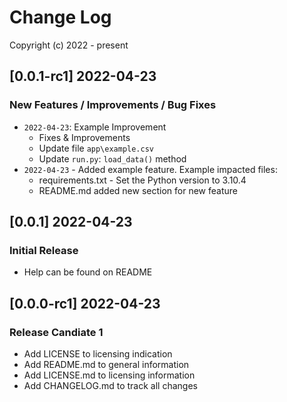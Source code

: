 # Change Log

Copyright (c) 2022 - present

## [0.0.1-rc1] 2022-04-23
### New Features / Improvements / Bug Fixes
- `2022-04-23`: Example Improvement
  - Fixes & Improvements
  - Update file `app\example.csv`
  - Update `run.py`: `load_data()` method  
- `2022-04-23` - Added example feature. Example impacted files:
    - requirements.txt - Set the Python version to 3.10.4
    - README.md added new section for new feature

## [0.0.1] 2022-04-23
### Initial Release
- Help can be found on README

## [0.0.0-rc1] 2022-04-23
### Release Candiate 1
- Add LICENSE to licensing indication
- Add README.md to general information
- Add LICENSE.md to licensing information
- Add CHANGELOG.md to track all changes

